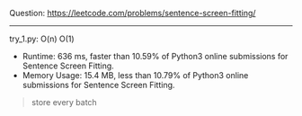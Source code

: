 Question: https://leetcode.com/problems/sentence-screen-fitting/

---

try_1.py: O(n) O(1)

* Runtime: 636 ms, faster than 10.59% of Python3 online submissions for Sentence Screen Fitting.
* Memory Usage: 15.4 MB, less than 10.79% of Python3 online submissions for Sentence Screen Fitting.

> store every batch
